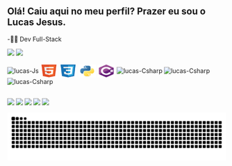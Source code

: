 
## Olá! Caiu aqui no meu perfil? Prazer eu sou o Lucas Jesus.

-👨‍💻 Dev Full-Stack <br>

 

<div>
 <a hrenf="https://github.com/lucasjpl1">
 <img height="180em" src="https://github-readme-stats.vercel.app/api/top-langs/?username=lucasjpl1&theme=tokyonight&show_icons=true&hide_border=true&layout=compact"/>
 <img height="180em" src="https://github-readme-stats.vercel.app/api?username=lucasjpl1&theme=tokyonight&show_icons=true&hide_border=true&count_private=true"/>
</div>
   
<div style="display: inline_block"><br>
  <img align="center" alt="lucas-Js" height="30" width="40" src="https://cdn.jsdelivr.net/gh/devicons/devicon@latest/icons/cplusplus/cplusplus-original.svg" />
  <img align="center" alt="lucas-HTML" height="30" width="40" src="https://raw.githubusercontent.com/devicons/devicon/master/icons/html5/html5-original.svg">
  <img align="center" alt="lucas-CSS" height="30" width="40" src="https://raw.githubusercontent.com/devicons/devicon/master/icons/css3/css3-original.svg">
  <img align="center" alt="lucas-Python" height="30" width="40" src="https://raw.githubusercontent.com/devicons/devicon/master/icons/python/python-original.svg">
  <img align="center" alt="lucas-Csharp" height="30" width="40" src="https://raw.githubusercontent.com/devicons/devicon/master/icons/csharp/csharp-original.svg">
  <img align="center" alt="lucas-Csharp" height="30" width="40" src="https://cdn.jsdelivr.net/gh/devicons/devicon@latest/icons/javascript/javascript-original.svg" />
  <img align="center" alt="lucas-Csharp" height="30" width="40"  src="https://cdn.jsdelivr.net/gh/devicons/devicon@latest/icons/php/php-original.svg" />
  <img align="center" alt="lucas-Csharp" height="30" width="40"  src="https://cdn.jsdelivr.net/gh/devicons/devicon@latest/icons/java/java-original.svg" />
</div>

##

<div>

 <a href="https://www.youtube.com/@lucasjesus5043" target="_blank"><img src="https://img.shields.io/badge/YouTube-FF0000?style=for-the-badge&logo=youtube&logoColor=white" target="_blank"></a>
  <a href="https://instagram.com/dev_lucas_jesus" target="_blank"><img src="https://img.shields.io/badge/-Instagram-%23E4405F?style=for-the-badge&logo=instagram&logoColor=white" target="_blank"></a>
 <a href="http://discordapp.com/users/1105965198549995611" target="_blank"><img src="https://img.shields.io/badge/Discord-7289DA?style=for-the-badge&logo=discord&logoColor=white" target="_blank"></a> 
  <a href = "mailto:lucasjesuss2004@gmail.com"><img src="https://img.shields.io/badge/-Gmail-%23333?style=for-the-badge&logo=gmail&logoColor=white" target="_blank"></a>
  <a href="https://www.linkedin.com/in/lucas-jesus-357ba5182" target="_blank"><img src="https://img.shields.io/badge/-LinkedIn-%230077B5?style=for-the-badge&logo=linkedin&logoColor=white" target="_blank"></a> 
  
</div>

<picture>
  <source media="(prefers-color-scheme: dark)" srcset="https://raw.githubusercontent.com//lucasjpl1//lucasjpl1/output/github-contribution-grid-snake-dark.svg">
  <source media="(prefers-color-scheme: light)" srcset="https://raw.githubusercontent.com//lucasjpl1//lucasjpl1/output/github-contribution-grid-snake.svg">
  <img alt="github contribution grid snake animation" src="https://raw.githubusercontent.com/lucasjpl1//lucasjpl1/output/github-contribution-grid-snake.svg">
</picture>
